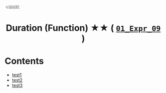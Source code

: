<p align="left">
  <a href="../README.md">
    <img src="../../Z99-OTHERS/00-common/00-back.png" style="width:10%">
  </a>
</p>

<div align="center">
  <h1>
    Duration (Function) ★★ (
      <a href="https://drive.google.com/file/d/1ZgwtK1C-FFU7v2BkYiNgJ_vXWWGgA-EP/view?usp=drive_link">
        <code>01_Expr_09</code>
      </a>
    )
  </h1>
</div>

# Contents

-   [test1]()
-   [test2]()
-   [test3]()
